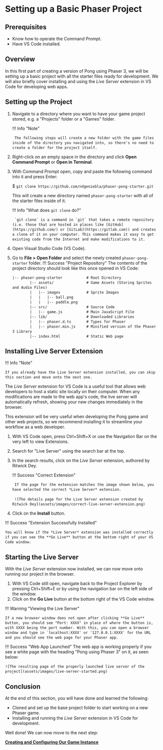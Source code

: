 # Setting up a Basic Phaser Project

## Prerequisites
- Know how to operate the Command Prompt.
- Have VS Code installed.

## Overview
In this first part of creating a version of Pong using Phaser 3, we will be setting up a basic project with all the starter files ready for development. We will also briefly cover installing and using the *Live Server* extension in VS Code for developing web apps.

## Setting up the Project

1. Navigate to a directory where you want to have your game project stored, e.g. a "Projects" folder or a "Games" folder.

    !!! Info "Note"
        
        The following steps will create a new folder with the game files inside of the directory you navigated into, so there's no need to create a folder for the project itself.

2. Right-click on an empty space in the directory and click **Open Command Prompt** or **Open in Terminal**.
3. With Command Prompt open, copy and paste the following command into it and press Enter:

    $ `git clone https://github.com/ndgeniebla/phaser-pong-starter.git`

    This will create a new directory named `phaser-pong-starter` with all of the starter files inside of it.
    
    !!! Info "What does `git clone` do?"

        `git clone` is a command in `git` that takes a remote repository (i.e. those that are hosted in places like [GitHub](https://github.com/) or [GitLab](https://gitlab.com)) and creates a clone of it on your computer. This command makes it easy to get existing code from the Internet and make modifications to it.

4. Open Visual Studio Code (VS Code).
5. Go to **File > Open Folder** and select the newly created `phaser-pong-starter` folder.
!!! Success "Project Repository"
    The contents of the project directory should look like this once opened in VS Code:
    ```
    |-- phaser-pong-starter           # Root Directory
            |-- assets/               # Game Assets (Storing Sprites and Audio Files)
            |   |-- images            # Sprite Images
            |   |   |-- ball.png       
            |   |   |-- paddle.png    
            |-- src/                  # Source Code
            |   |-- game.js           # Main JavaScript File
            |-- lib/                  # Downloaded Libraries
            |   |-- phaser.d.ts       # Types for Phaser
            |   |-- phaser.min.js     # Minified version of the Phaser 3 Library
            |-- index.html            # Static Web page
    ```
 
## Installing Live Server Extension

!!! Info "Note"

    If you already have the Live Server extension installed, you can skip this section and move onto the next one.

The *Live Server* extension for VS Code is a useful tool that allows web developers to host a static site locally on their computer. When any modifications are made to the web app's code, the live server will automatically refresh, showing your new changes immediately in the browser.

This extension will be very useful when developing the Pong game and other web projects, so we recommend installing it to streamline your workflow as a web developer.


1. With VS Code open, press Ctrl+Shift+X or use the Navigation Bar on the very left to view Extensions.
2. Search for "Live Server" using the search bar at the top.
3. In the search results, click on the *Live Server* extension, authored by Ritwick Dey.

    !!! Success "Correct Extension"

        If the page for the extension matches the image shown below, you have selected the correct *Live Server* extension.

        ![The details page for the Live Server extension created by Ritwick Dey](assets/images/correct-live-server-extension.png)
    
4. Click on the **Install** button.

!!! Success "Extension Successfully Installed"

    You will know if the *Live Server* extension was installed correctly if you can see the **Go Live** button at the bottom right of your VS Code window.

## Starting the Live Server
With the *Live Server* extension now installed, we can now move onto running our project in the browser.

1. With VS Code still open, navigate back to the Project Explorer by pressing Ctrl+Shift+E or by using the navigation bar on the left side of the window.
2. Click on the **Go Live** button at the bottom right of the VS Code window.

!!! Warning "Viewing the Live Server"

    If a new browser window does not open after clicking **Go Live** button, you should see "Port: XXXX" in place of where the button is, with XXXX being the port number. With this, you can open a browser window and type in `localhost:XXXX' or '127.0.0.1:XXXX' for the URL and you should see the web page for your Phaser app.

!!! Success "Web App Launched"
    The web app is working properly if you see a white page with the heading "Pong using Phaser 3" on it, as seen below:

    ![The resulting page of the properly launched live server of the project](assets/images/live-server-started.png)

## Conclusion
At the end of this section, you will have done and learned the following:

- Cloned and set up the base project folder to start working on a new Phaser game.
- Installing and running the *Live Server* extension in VS Code for development.

Well done! We can now move to the next step:

**[Creating and Configuring Our Game Instance](02-configuring-creating-game-instance.md)**
